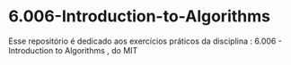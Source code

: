 # 6.006-Introduction-to-Algorithms
Esse repositório é dedicado aos exercícios práticos da disciplina : 6.006 - Introduction to Algorithms , do MIT 
